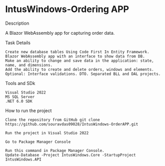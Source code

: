 # IntusWindows-Ordering APP
Description

A Blazor WebAssembly app for capturing order data.

Task Details

    Create new database tables Using Code First In Entity Framework.
    Blazor WebAssembly app with an interface to show data from DB.
    Make an ability to change and save data in the application: state, name, and dimensions.
    Add the ability to create and delete orders, windows and elements.
    Optional: Interface validations. DTO. Separated BLL and DAL projects.

Tools and SDk

    Visual Studio 2022
    MS SQL Server
    .NET 6.0 SDK

How to run the project

    Clone the repository from GitHub git clone https://github.com/souravdas09028/IntusWindows-OrderAPP.git

    Run the project in Visual Studio 2022

    Go to Package Manager Console

    Run this command in Package Manager Console.
    Update-Database -Project IntusWindows.Core -StartupProject IntusWindows.API

